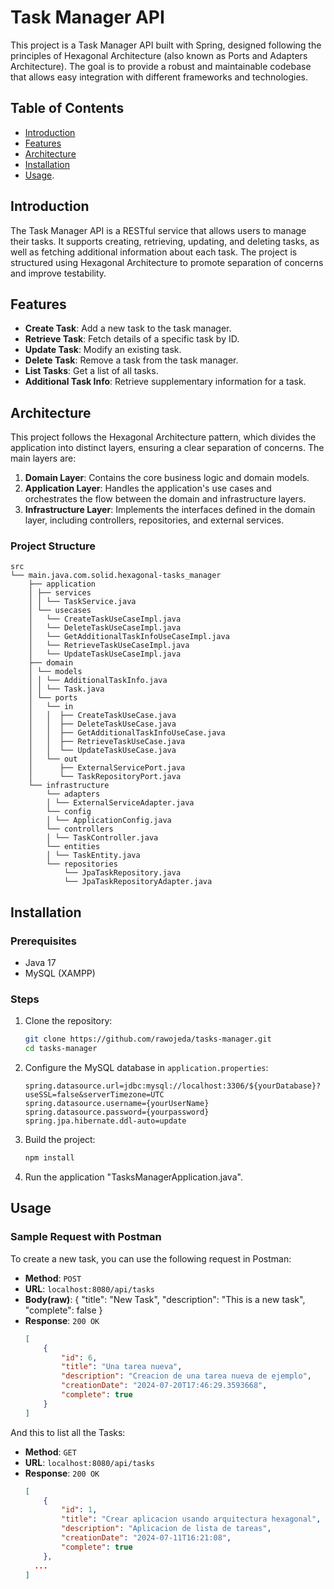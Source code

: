 # Task Manager API

This project is a Task Manager API built with Spring, designed following the principles of Hexagonal Architecture (also known as Ports and Adapters Architecture). The goal is to provide a robust and maintainable codebase that allows easy integration with different frameworks and technologies.

## Table of Contents
- [Introduction](#introduction)
- [Features](#features)
- [Architecture](#architecture)
- [Installation](#installation)
- [Usage](#usage).

## Introduction

The Task Manager API is a RESTful service that allows users to manage their tasks. It supports creating, retrieving, updating, and deleting tasks, as well as fetching additional information about each task. The project is structured using Hexagonal Architecture to promote separation of concerns and improve testability.

## Features

- **Create Task**: Add a new task to the task manager.
- **Retrieve Task**: Fetch details of a specific task by ID.
- **Update Task**: Modify an existing task.
- **Delete Task**: Remove a task from the task manager.
- **List Tasks**: Get a list of all tasks.
- **Additional Task Info**: Retrieve supplementary information for a task.

## Architecture

This project follows the Hexagonal Architecture pattern, which divides the application into distinct layers, ensuring a clear separation of concerns. The main layers are:

1. **Domain Layer**: Contains the core business logic and domain models.
2. **Application Layer**: Handles the application's use cases and orchestrates the flow between the domain and infrastructure layers.
3. **Infrastructure Layer**: Implements the interfaces defined in the domain layer, including controllers, repositories, and external services.

### Project Structure
```
src
└── main.java.com.solid.hexagonal-tasks_manager
    ├── application
    │ ├── services
    │ │ └── TaskService.java
    │ └── usecases
    │   └── CreateTaskUseCaseImpl.java
    │   └── DeleteTaskUseCaseImpl.java
    │   └── GetAdditionalTaskInfoUseCaseImpl.java
    │   └── RetrieveTaskUseCaseImpl.java
    │   └── UpdateTaskUseCaseImpl.java
    ├── domain
    │ └── models
    │ │ └── AdditionalTaskInfo.java
    │ │ └── Task.java
    │ └── ports
    │   └── in
    │   │  ├── CreateTaskUseCase.java
    │   │  ├── DeleteTaskUseCase.java
    │   │  ├── GetAdditionalTaskInfoUseCase.java
    │   │  ├── RetrieveTaskUseCase.java
    │   │  └── UpdateTaskUseCase.java
    │   └── out
    │      ├── ExternalServicePort.java
    │      └── TaskRepositoryPort.java
    └── infrastructure
        └── adapters
        │ └── ExternalServiceAdapter.java
        └── config
        │ └── ApplicationConfig.java
        └── controllers
        │ └── TaskController.java
        └── entities
        │ └── TaskEntity.java
        └── repositories
            └── JpaTaskRepository.java
            └── JpaTaskRepositoryAdapter.java
```

## Installation

### Prerequisites

- Java 17
- MySQL (XAMPP)

### Steps

1. Clone the repository:
    ```sh
    git clone https://github.com/rawojeda/tasks-manager.git
    cd tasks-manager
    ```

2. Configure the MySQL database in `application.properties`:
    ```properties
    spring.datasource.url=jdbc:mysql://localhost:3306/${yourDatabase}?useSSL=false&serverTimezone=UTC
    spring.datasource.username={yourUserName}
    spring.datasource.password={yourpassword}
    spring.jpa.hibernate.ddl-auto=update
    ```

3. Build the project:
    ```sh
    npm install
    ```

4. Run the application "TasksManagerApplication.java".


## Usage

### Sample Request with Postman

To create a new task, you can use the following request in Postman:

- **Method**: `POST`
- **URL**: `localhost:8080/api/tasks`
- **Body(raw)**:
    {
        "title": "New Task",
        "description": "This is a new task",
        "complete": false
    }
- **Response**: `200 OK`
    ```json
    [
        {
            "id": 6,
            "title": "Una tarea nueva",
            "description": "Creacion de una tarea nueva de ejemplo",
            "creationDate": "2024-07-20T17:46:29.3593668",
            "complete": true
        }
    ]
    ```

And this to list all the Tasks:

- **Method**: `GET`
- **URL**: `localhost:8080/api/tasks`
- **Response**: `200 OK`
    ```json
    [
        {
            "id": 1,
            "title": "Crear aplicacion usando arquitectura hexagonal",
            "description": "Aplicacion de lista de tareas",
            "creationDate": "2024-07-11T16:21:08",
            "complete": true
        },
      ...
    ]
    ```
